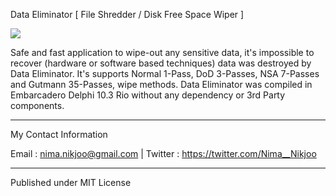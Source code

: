 <h>Data Eliminator</h> [ File Shredder / Disk Free Space Wiper ]

<a href="http://uupload.ir/files/eaph_2020-04-15_000743.jpg" target="_blank"><img src="http://uupload.ir/files/eaph_2020-04-15_000743.jpg" border="0"  /></a>

Safe and fast application to wipe-out any sensitive data, it's impossible to recover (hardware or software based techniques) data was destroyed by Data Eliminator. It's supports Normal 1-Pass, DoD 3-Passes, NSA 7-Passes and Gutmann 35-Passes, wipe methods.
Data Eliminator was compiled in Embarcadero Delphi 10.3 Rio without any dependency or 3rd Party components.


__________
My Contact Information	

Email : nima.nikjoo@gmail.com |
Twitter : https://twitter.com/Nima__Nikjoo  

_____________________

Published under MIT License
